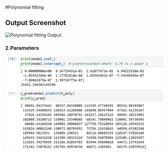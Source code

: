 #Polynomial fitting

## Output Screenshot
![Polynomial fitting Output](PolynomialFitting)

### 2.Parameters
![Parameters](parameters.png)
